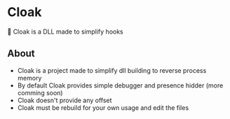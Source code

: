 # Cloak
🤹 Cloak is a DLL made to simplify hooks

## About
- Cloak is a project made to simplify dll building to reverse process memory
- By default Cloak provides simple debugger and presence hidder (more comming soon)
- Cloak doesn't provide any offset
- Cloak must be rebuild for your own usage and edit the files
